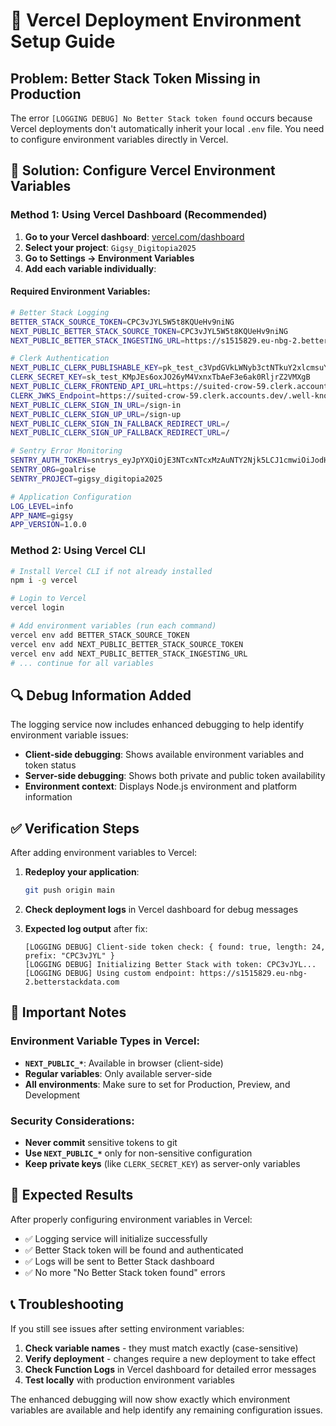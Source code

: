 # 🚀 Vercel Deployment Environment Setup Guide

## Problem: Better Stack Token Missing in Production

The error `[LOGGING DEBUG] No Better Stack token found` occurs because Vercel deployments don't automatically inherit your local `.env` file. You need to configure environment variables directly in Vercel.

## 🔧 Solution: Configure Vercel Environment Variables

### Method 1: Using Vercel Dashboard (Recommended)

1. **Go to your Vercel dashboard**: [vercel.com/dashboard](https://vercel.com/dashboard)
2. **Select your project**: `Gigsy_Digitopia2025`
3. **Go to Settings → Environment Variables**
4. **Add each variable individually**:

#### Required Environment Variables:

```bash
# Better Stack Logging
BETTER_STACK_SOURCE_TOKEN=CPC3vJYL5W5t8KQUeHv9niNG
NEXT_PUBLIC_BETTER_STACK_SOURCE_TOKEN=CPC3vJYL5W5t8KQUeHv9niNG
NEXT_PUBLIC_BETTER_STACK_INGESTING_URL=https://s1515829.eu-nbg-2.betterstackdata.com

# Clerk Authentication
NEXT_PUBLIC_CLERK_PUBLISHABLE_KEY=pk_test_c3VpdGVkLWNyb3ctNTkuY2xlcmsuYWNjb3VudHMuZGV2JA
CLERK_SECRET_KEY=sk_test_KMpJEs6oxJO26yM4VxnxTbAeF3e6ak0RljrZ2VMXgB
NEXT_PUBLIC_CLERK_FRONTEND_API_URL=https://suited-crow-59.clerk.accounts.dev
CLERK_JWKS_Endpoint=https://suited-crow-59.clerk.accounts.dev/.well-known/jwks.json
NEXT_PUBLIC_CLERK_SIGN_IN_URL=/sign-in
NEXT_PUBLIC_CLERK_SIGN_UP_URL=/sign-up
NEXT_PUBLIC_CLERK_SIGN_IN_FALLBACK_REDIRECT_URL=/
NEXT_PUBLIC_CLERK_SIGN_UP_FALLBACK_REDIRECT_URL=/

# Sentry Error Monitoring
SENTRY_AUTH_TOKEN=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
SENTRY_ORG=goalrise
SENTRY_PROJECT=gigsy_digitopia2025

# Application Configuration
LOG_LEVEL=info
APP_NAME=gigsy
APP_VERSION=1.0.0
```

### Method 2: Using Vercel CLI

```bash
# Install Vercel CLI if not already installed
npm i -g vercel

# Login to Vercel
vercel login

# Add environment variables (run each command)
vercel env add BETTER_STACK_SOURCE_TOKEN
vercel env add NEXT_PUBLIC_BETTER_STACK_SOURCE_TOKEN
vercel env add NEXT_PUBLIC_BETTER_STACK_INGESTING_URL
# ... continue for all variables
```

## 🔍 Debug Information Added

The logging service now includes enhanced debugging to help identify environment variable issues:

- **Client-side debugging**: Shows available environment variables and token status
- **Server-side debugging**: Shows both private and public token availability
- **Environment context**: Displays Node.js environment and platform information

## ✅ Verification Steps

After adding environment variables to Vercel:

1. **Redeploy your application**:
   ```bash
   git push origin main
   ```

2. **Check deployment logs** in Vercel dashboard for debug messages

3. **Expected log output** after fix:
   ```
   [LOGGING DEBUG] Client-side token check: { found: true, length: 24, prefix: "CPC3vJYL" }
   [LOGGING DEBUG] Initializing Better Stack with token: CPC3vJYL...
   [LOGGING DEBUG] Using custom endpoint: https://s1515829.eu-nbg-2.betterstackdata.com
   ```

## 🚨 Important Notes

### Environment Variable Types in Vercel:

- **`NEXT_PUBLIC_*`**: Available in browser (client-side)
- **Regular variables**: Only available server-side
- **All environments**: Make sure to set for Production, Preview, and Development

### Security Considerations:

- **Never commit** sensitive tokens to git
- **Use `NEXT_PUBLIC_*`** only for non-sensitive configuration
- **Keep private keys** (like `CLERK_SECRET_KEY`) as server-only variables

## 🎯 Expected Results

After properly configuring environment variables in Vercel:

- ✅ Logging service will initialize successfully
- ✅ Better Stack token will be found and authenticated
- ✅ Logs will be sent to Better Stack dashboard
- ✅ No more "No Better Stack token found" errors

## 📞 Troubleshooting

If you still see issues after setting environment variables:

1. **Check variable names** - they must match exactly (case-sensitive)
2. **Verify deployment** - changes require a new deployment to take effect
3. **Check Function Logs** in Vercel dashboard for detailed error messages
4. **Test locally** with production environment variables

The enhanced debugging will now show exactly which environment variables are available and help identify any remaining configuration issues.
